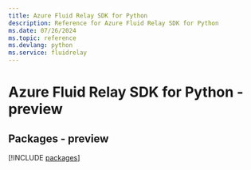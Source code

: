 ```yaml
---
title: Azure Fluid Relay SDK for Python
description: Reference for Azure Fluid Relay SDK for Python
ms.date: 07/26/2024
ms.topic: reference
ms.devlang: python
ms.service: fluidrelay
---
```

# Azure Fluid Relay SDK for Python - preview
## Packages - preview
[!INCLUDE [packages](fluid-relay-index.md)]